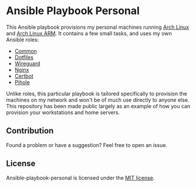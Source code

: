 # Ansible Playbook Personal

This Ansible playbook provisions my personal machines running [Arch Linux](https://www.archlinux.org/) and [Arch Linux ARM](https://archlinuxarm.org/). It contains a few small tasks, and uses my own Ansible roles:

- [Common](https://github.com/zaszi/ansible-role-common)
- [Dotfiles](https://github.com/zaszi/ansible-role-dotfiles)
- [Wireguard](https://github.com/zaszi/ansible-role-wireguard)
- [Nginx](https://github.com/zaszi/ansible-role-nginx)
- [Certbot](https://github.com/zaszi/ansible-role-certbot)
- [Pihole](https://github.com/zaszi/ansible-role-pihole)

Unlike roles, this particular playbook is tailored specifically to provision the machines on my network and won't be of much use directly to anyone else. This repository has been made public largely as an example of how you can provision your workstations and home servers.

## Contribution

Found a problem or have a suggestion? Feel free to open an issue.

## License

Ansible-playbook-personal is licensed under the [MIT license](https://github.com/zaszi/ansible-playbook-personal/blob/master/LICENSE).
